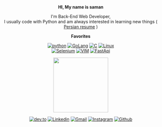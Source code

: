 <div align="center">

 
__HI, My name is saman__ 


I'm Back-End Web Developer, \
I usually code with Python and am always interested in learning new things
( [Persian resume](https://jobinja.ir/user/onionj) )


 
__Favorites__

[![python](https://img.shields.io/badge/Python-14354C?style=for-the-badge&logo=python&logoColor=white)](#)
[![GoLang](https://img.shields.io/badge/Go-00ADD8?style=for-the-badge&logo=go&logoColor=white)](#)
[![C](https://img.shields.io/badge/C-00599C?style=for-the-badge&logo=c&logoColor=white)](#)
[![Linux](https://img.shields.io/badge/Linux-FCC624?style=for-the-badge&logo=linux&logoColor=black)](#) \
[![Selenium](https://img.shields.io/badge/Selenium-43B02A?style=for-the-badge&logo=Selenium&logoColor=white)](#)
[![VIM](https://img.shields.io/badge/VIM-%2311AB00.svg?&style=for-the-badge&logo=vim&logoColor=white)](#)
[![FastApi](https://img.shields.io/badge/fastapi-109989?style=for-the-badge&logo=FASTAPI&logoColor=white)](#)
 


 
 <img text_alight="midel" height="180em" src="https://github-readme-stats.vercel.app/api?username=onionj&show_icons=true&hide_border=true&&count_private=true&include_all_commits=true" />
 

[![dev.to](https://img.shields.io/badge/dev.to-0A0A0A?style=for-the-badge&logo=dev.to&logoColor=white)](https://dev.to/onionj)
[![Linkedin](https://img.shields.io/badge/LinkedIn-0077B5?style=for-the-badge&logo=linkedin&logoColor=white)](https://www.linkedin.com/in/onionj/)
[![Gmail](https://img.shields.io/badge/Gmail-D14836?style=for-the-badge&logo=gmail&logoColor=white)](mailto:onionj98@gmail.com)
[![Instagram](https://img.shields.io/badge/Instagram-E4405F?style=for-the-badge&logo=instagram&logoColor=white)](https://instagram.com/b1_sami/)
[![Github](https://img.shields.io/badge/GitHub-100000?style=for-the-badge&logo=github&logoColor=white)](https://github.com/onionj/onionj/)
 
</div>
